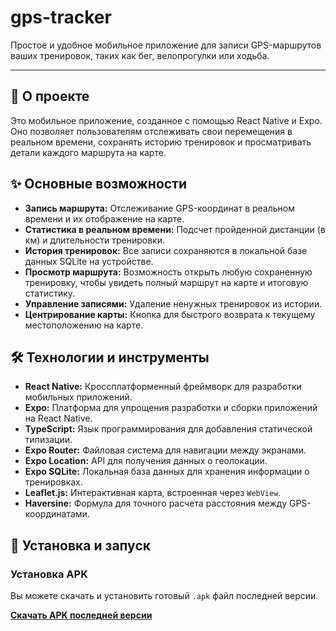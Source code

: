 # gps-tracker

Простое и удобное мобильное приложение для записи GPS-маршрутов ваших тренировок, таких как бег, велопрогулки или ходьба.



---

## 🚀 О проекте

Это мобильное приложение, созданное с помощью React Native и Expo. Оно позволяет пользователям отслеживать свои перемещения в реальном времени, сохранять историю тренировок и просматривать детали каждого маршрута на карте.

## ✨ Основные возможности

* **Запись маршрута:** Отслеживание GPS-координат в реальном времени и их отображение на карте.
* **Статистика в реальном времени:** Подсчет пройденной дистанции (в км) и длительности тренировки.
* **История тренировок:** Все записи сохраняются в локальной базе данных SQLite на устройстве.
* **Просмотр маршрута:** Возможность открыть любую сохраненную тренировку, чтобы увидеть полный маршрут на карте и итоговую статистику.
* **Управление записями:** Удаление ненужных тренировок из истории.
* **Центрирование карты:** Кнопка для быстрого возврата к текущему местоположению на карте.

## 🛠️ Технологии и инструменты

* **React Native:** Кроссплатформенный фреймворк для разработки мобильных приложений.
* **Expo:** Платформа для упрощения разработки и сборки приложений на React Native.
* **TypeScript:** Язык программирования для добавления статической типизации.
* **Expo Router:** Файловая система для навигации между экранами.
* **Expo Location:** API для получения данных о геолокации.
* **Expo SQLite:** Локальная база данных для хранения информации о тренировках.
* **Leaflet.js:** Интерактивная карта, встроенная через `WebView`.
* **Haversine:** Формула для точного расчета расстояния между GPS-координатами.

## 📲 Установка и запуск

### Установка APK

Вы можете скачать и установить готовый `.apk` файл последней версии.

**[Скачать APK последней версии](https://github.com/neDmitry2/gps-tracker/releases/tag/web-map)**
```
